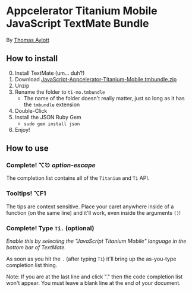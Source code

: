 Appcelerator Titanium Mobile JavaScript TextMate Bundle
====
By [Thomas Aylott](http://SubtleGradient.com)

How to install
----

0. Install TextMate (um… duh?)
1. Download [JavaScript-Appcelerator-Titanium-Mobile.tmbundle.zip](http://github.com/subtleGradient/JavaScript-Appcelerator-Titanium-Mobile.tmbundle/zipball/master)
2. Unzip
3. Rename the folder to `ti-mo.tmbundle`
    * The name of the folder doesn't really matter, just so long as it has the `tmbundle` extension
4. Double-Click
5. Install the JSON Ruby Gem
    * `sudo gem install json`
6. Enjoy!


How to use
---

### Complete! ⌥⎋ *option-escape*
The completion list contains all of the `Titanium` and `Ti` API.

### Tooltips! ⌥F1 
The tips are context sensitive. Place your caret anywhere inside of a function (on the same line) and it'll work, even inside the arguments `()`!

### Complete! Type `Ti.` (optional)
*Enable this by selecting the "JavaScript Titanium Mobile" language in the bottom bar of TextMate.*

As soon as you hit the `.` (after typing `Ti`) it'll bring up the as-you-type completion list thing.

Note: If you are at the last line and click "." then the code completion list won't appear. You must leave a blank line at the end of your document.
